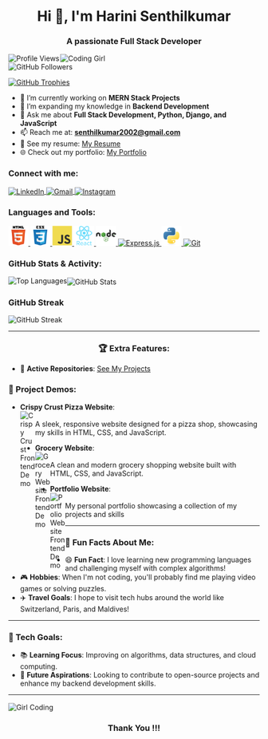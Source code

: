 <h1 align="center">Hi 👋, I'm Harini Senthilkumar</h1>
<h3 align="center">A passionate Full Stack Developer</h3>

<img align="right" alt="Coding Girl" width="400" src="https://media.giphy.com/media/26tn33aiTi1jkl6H6/giphy.gif" />

<p align="left">
  <img src="https://komarev.com/ghpvc/?username=harinisenthilkumar&label=Profile%20views&color=0e75b6&style=flat" alt="Profile Views" />
  <img src="https://img.shields.io/github/followers/harinisenthilkumar?label=Followers" alt="GitHub Followers" />
</p>

<p align="left">
  <a href="https://github.com/ryo-ma/github-profile-trophy">
    <img src="https://github-profile-trophy.vercel.app/?username=harinisenthilkumar&theme=onestar&column=4&no-bg=true&no-frame=true" alt="GitHub Trophies" />
  </a>
</p>

- 🔭 I’m currently working on **MERN Stack Projects**
- 🌱 I’m expanding my knowledge in **Backend Development**
- 💬 Ask me about **Full Stack Development, Python, Django, and JavaScript**
- 📫 Reach me at: **senthilkumar2002@gmail.com**
- 📄 See my resume: [My Resume](https://www.canva.com/design/DAGL1ezLR0Y/uR3HLxP0CmjfG7ag5uSYpg/edit?utm_content=DAGL1ezLR0Y&utm_campaign=designshare&utm_medium=link2&utm_source=sharebutton)
- 🌐 Check out my portfolio: [My Portfolio](https://66ae3bdaa22e2a9586ea3932--jade-lollipop-e61d63.netlify.app/)

<h3 align="left">Connect with me:</h3>
<p align="left">
  <a href="https://www.linkedin.com/in/harini-senthilkumar-1953631bb" target="_blank">
    <img align="center" src="https://cdn-icons-png.flaticon.com/512/174/174857.png" alt="LinkedIn" height="30" width="40" />
  </a>
  <a href="mailto:senthilkumar2002@gmail.com">
    <img align="center" src="https://cdn-icons-png.flaticon.com/512/281/281769.png" alt="Gmail" height="30" width="40" />
  </a>
  <a href="https://www.instagram.com/harini._.29" target="_blank">
    <img align="center" src="https://cdn-icons-png.flaticon.com/512/1409/1409946.png" alt="Instagram" height="30" width="40" />
  </a>
</p>

<h3 align="left">Languages and Tools:</h3>
<p align="left">
  <a href="https://developer.mozilla.org/en-US/docs/Web/HTML" target="_blank" rel="noreferrer"> 
    <img src="https://raw.githubusercontent.com/devicons/devicon/master/icons/html5/html5-original-wordmark.svg" alt="HTML" width="40" height="40"/> 
  </a>
  <a href="https://developer.mozilla.org/en-US/docs/Web/CSS" target="_blank" rel="noreferrer"> 
    <img src="https://raw.githubusercontent.com/devicons/devicon/master/icons/css3/css3-original-wordmark.svg" alt="CSS" width="40" height="40"/> 
  </a>
  <a href="https://developer.mozilla.org/en-US/docs/Web/JavaScript" target="_blank" rel="noreferrer"> 
    <img src="https://raw.githubusercontent.com/devicons/devicon/master/icons/javascript/javascript-original.svg" alt="JavaScript" width="40" height="40"/> 
  </a>
  <a href="https://reactjs.org/" target="_blank" rel="noreferrer"> 
    <img src="https://raw.githubusercontent.com/devicons/devicon/master/icons/react/react-original-wordmark.svg" alt="React" width="40" height="40"/> 
  </a>
  <a href="https://nodejs.org/" target="_blank" rel="noreferrer"> 
    <img src="https://raw.githubusercontent.com/devicons/devicon/master/icons/nodejs/nodejs-original-wordmark.svg" alt="Node.js" width="40" height="40"/> 
  </a>
  <a href="https://expressjs.com/" target="_blank" rel="noreferrer"> 
    <img src="https://upload.wikimedia.org/wikipedia/commons/6/64/Expressjs.png" alt="Express.js" width="40" height="40"/> 
  </a>
  <a href="https://www.python.org" target="_blank" rel="noreferrer"> 
    <img src="https://raw.githubusercontent.com/devicons/devicon/master/icons/python/python-original.svg" alt="Python" width="40" height="40"/> 
  </a>
  <a href="https://git-scm.com/" target="_blank" rel="noreferrer"> 
    <img src="https://www.vectorlogo.zone/logos/git-scm/git-scm-icon.svg" alt="Git" width="40" height="40"/> 
  </a>
</p>

<h3 align="left">GitHub Stats & Activity:</h3>
<p>
  <img align="left" src="https://github-readme-stats.vercel.app/api/top-langs?username=harinisenthilkumar&show_icons=true&locale=en&layout=compact" alt="Top Languages" />
</p>

<p>
  <img align="center" src="https://github-readme-stats.vercel.app/api?username=harinisenthilkumar&show_icons=true&locale=en" alt="GitHub Stats" />
</p>

### GitHub Streak

![GitHub Streak](https://github-readme-streak-stats.herokuapp.com/?user=Harinisenthilkumar&theme=black-ice&hide_border=true&stroke=0000&background=060A0CD0)


---

<h3 align="center">🏆 Extra Features:</h3>

- 🎨 **Active Repositories**: [See My Projects](https://github.com/harinisenthilkumar?tab=repositories)

### 🌟 Project Demos:

- **Crispy Crust Pizza Website**:  
  <a href="https://harinisenthilkumar.github.io/Crispy-Crust/">
    <img align="left" alt="Crispy Crust Frontend Demo" width="30px" src="https://cdn-icons-png.flaticon.com/512/2738/2738337.png" />
  </a>  
  A sleek, responsive website designed for a pizza shop, showcasing my skills in HTML, CSS, and JavaScript.

- **Grocery Website**:  
  <a href="https://harinisenthilkumar.github.io/Grocery-Website/">
    <img align="left" alt="Grocery Website Frontend Demo" width="30px" src="https://cdn-icons-png.flaticon.com/512/2621/2621553.png" />
  </a>  
  A clean and modern grocery shopping website built with HTML, CSS, and JavaScript.

- **Portfolio Website**:  
  <a href="https://66ae3bdaa22e2a9586ea3932--jade-lollipop-e61d63.netlify.app/">
    <img align="left" alt="Portfolio Website Frontend Demo" width="30px" src="https://cdn-icons-png.flaticon.com/512/6114/6114877.png" />
  </a>  
  My personal portfolio showcasing a collection of my projects and skills

---

### 🌟 Fun Facts About Me:

- 😄 **Fun Fact**: I love learning new programming languages and challenging myself with complex algorithms!
- 🎮 **Hobbies**: When I'm not coding, you'll probably find me playing video games or solving puzzles.
- ✈️ **Travel Goals**: I hope to visit tech hubs around the world like Switzerland, Paris, and Maldives!

---

### 🌱 Tech Goals:

- 📚 **Learning Focus**: Improving on algorithms, data structures, and cloud computing.
- 💼 **Future Aspirations**: Looking to contribute to open-source projects and enhance my backend development skills.

---

<img align="center" src="https://media.giphy.com/media/836HiJc7pgzy8iNXCn/giphy.gif" alt="Girl Coding" width="400"/>

<h3 align="center">Thank You !!!</h3>

